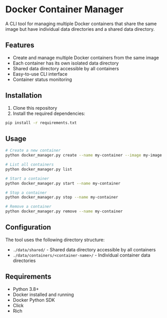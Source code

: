 # Docker Container Manager

A CLI tool for managing multiple Docker containers that share the same image but have individual data directories and a shared data directory.

## Features

- Create and manage multiple Docker containers from the same image
- Each container has its own isolated data directory
- Shared data directory accessible by all containers
- Easy-to-use CLI interface
- Container status monitoring

## Installation

1. Clone this repository
2. Install the required dependencies:
```bash
pip install -r requirements.txt
```

## Usage

```bash
# Create a new container
python docker_manager.py create --name my-container --image my-image

# List all containers
python docker_manager.py list

# Start a container
python docker_manager.py start --name my-container

# Stop a container
python docker_manager.py stop --name my-container

# Remove a container
python docker_manager.py remove --name my-container
```

## Configuration

The tool uses the following directory structure:
- `./data/shared/` - Shared data directory accessible by all containers
- `./data/containers/<container-name>/` - Individual container data directories

## Requirements

- Python 3.8+
- Docker installed and running
- Docker Python SDK
- Click
- Rich 